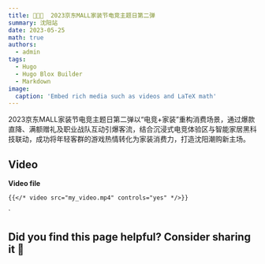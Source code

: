 ```yaml
---
title: 👩🏼‍🏫  2023京东MALL家装节电竞主题日第二弹
summary: 沈阳站
date: 2023-05-25
math: true
authors:
  - admin
tags:
  - Hugo
  - Hugo Blox Builder
  - Markdown
image:
  caption: 'Embed rich media such as videos and LaTeX math'
---
```


2023京东MALL家装节电竞主题日第二弹以“电竞+家装”重构消费场景，通过爆款直降、满额赠礼及职业战队互动引爆客流，结合沉浸式电竞体验区与智能家居黑科技联动，成功将年轻客群的游戏热情转化为家装消费力，打造沈阳潮购新主场。

## Video

**Video file**

    {{</* video src="my_video.mp4" controls="yes" */>}}



`
## Did you find this page helpful? Consider sharing it 🙌
